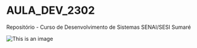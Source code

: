 # AULA_DEV_2302

Repositório - Curso de Desenvolvimento de Sistemas SENAI/SESI Sumaré

![This is an image](https://media.tenor.com/4-2ipSO3LyAAAAAM/roger-guedes-corinthians-x-palmeiras.gif)
